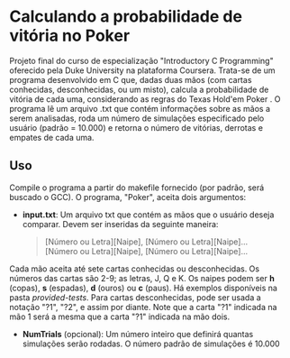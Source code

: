 # Calculando a probabilidade de vitória no Poker

Projeto final do curso de especialização "Introductory C Programming" oferecido pela Duke University na plataforma Coursera. Trata-se de um programa desenvolvido em C que, 
dadas duas mãos (com cartas conhecidas, desconhecidas, ou um misto), calcula a probabilidade de vitória de cada uma, considerando as regras do Texas Hold'em Poker . 
O programa lê um arquivo .txt que contém informações sobre as mãos a serem analisadas, roda um número de simulações especificado pelo usuário (padrão = 10.000) e 
retorna o número de vitórias, derrotas e empates de cada uma.

## Uso
Compile o programa a partir do makefile fornecido (por padrão, será buscado o GCC). O programa, "Poker", aceita dois argumentos:
* __input.txt__: Um arquivo txt que contém as mãos que o usuário deseja comparar. Devem ser inseridas da seguinte maneira:      
    
  >\[Número ou Letra\]\[Naipe\], \[Número ou Letra\]\[Naipe\]...        
  >\[Número ou Letra\]\[Naipe\], \[Número ou Letra\]\[Naipe\]...             
  
 Cada mão aceita até sete cartas conhecidas ou desconhecidas. Os números das cartas são 2-9; as letras, J, Q e K. Os naipes podem ser __h__ (copas), __s__ (espadas), __d__ (ouros) ou __c__ (paus). Há exemplos disponíveis na pasta _provided-tests_. Para cartas desconhecidas, pode ser usada a notação "?1", "?2", e assim por diante. Note que a carta "?1" indicada na mão 1 será a mesma que a carta "?1" indicada na mão dois. 
  
* __NumTrials__ (opcional): Um número inteiro que definirá quantas simulações serão rodadas. O número padrão de simulações é 10.000
